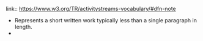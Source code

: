 link:: https://www.w3.org/TR/activitystreams-vocabulary/#dfn-note

- Represents a short written work typically less than a single paragraph in length.
-